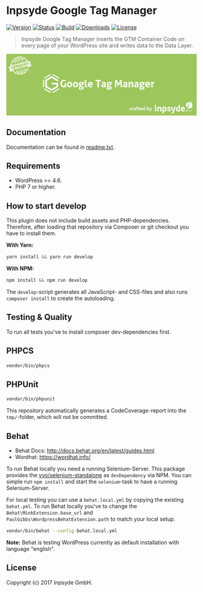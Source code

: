 # Inpsyde Google Tag Manager

[![Version](https://img.shields.io/packagist/v/inpsyde/google-tag-manager.svg)](https://packagist.org/packages/inpsyde/google-tag-manager)
[![Status](https://img.shields.io/badge/status-active-brightgreen.svg)](https://github.com/inpsyde/google-tag-manager)
[![Build](https://travis-ci.org/inpsyde/inpsyde-google-tag-manager.svg?branch=master)](https://travis-ci.org/inpsyde/inpsyde-google-tag-manager)
[![Downloads](https://img.shields.io/packagist/dt/inpsyde/google-tag-manager.svg)](https://packagist.org/packages/inpsyde/google-tag-manager)
[![License](https://img.shields.io/packagist/l/inpsyde/google-tag-manager.svg)](https://packagist.org/packages/inpsyde/google-tag-manager)

> Inpsyde Google Tag Manager inserts the GTM Container Code on every page of your WordPress site and writes data to the Data Layer.

![Inpsyde Google Tag Manager](resources/svn-assets/banner-1544x500.png)

## Documentation

Documentation can be found in [readme.txt](readme.txt).

## Requirements

* WordPress >= 4.6.
* PHP 7 or higher.

## How to start develop

This plugin does not include build assets and PHP-dependencies. Therefore, after loading that repository via Composer or git checkout you have to install them.

**With Yarn:**

```js
yarn install && yarn run develop
```

**With NPM:**
```js
npm install && npm run develop
```

The `develop`-script generates all JavaScript- and CSS-files and also runs `composer install` to create the autoloading.

## Testing & Quality
To run all tests you've to install composer dev-dependencies first.

## PHPCS

```bash
vendor/bin/phpcs
```

## PHPUnit

```bash
vendor/bin/phpunit
```

This repository automatically generates a CodeCoverage-report into the `tmp/`-folder, which will not be committed.

## Behat

* Behat Docs: http://docs.behat.org/en/latest/guides.html
* Wordhat: https://wordhat.info/

To run Behat locally you need a running Selenium-Server. This package provides the [vvo/selenium-standalone](https://github.com/vvo/selenium-standalone) as `devDependency` via NPM. You can simple run `npm install` and start the `selenium`-task to have a running Selenium-Server.

For local testing you can use a `behat.local.yml` by copying the existing `behat.yml`. To run Behat locally you've to change the `Behat\MinkExtension.base_url` and `PaulGibbs\WordpressBehatExtension.path` to match your local setup.

```bash
vendor/bin/behat --config behat.local.yml
```

**Note:** Behat is testing WordPress currently as default installation with language "english".

## License
   
Copyright (c) 2017 Inpsyde GmbH.
